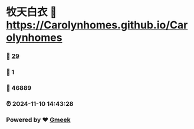 # 牧天白衣 :link: https://Carolynhomes.github.io/Carolynhomes 
### :page_facing_up: [29](https://Carolynhomes.github.io/Carolynhomes/tag.html) 
### :speech_balloon: 1 
### :hibiscus: 46889 
### :alarm_clock: 2024-11-10 14:43:28 
### Powered by :heart: [Gmeek](https://github.com/Meekdai/Gmeek)

